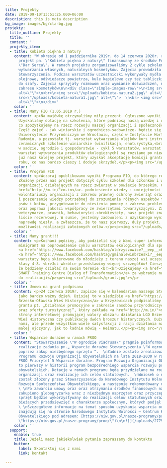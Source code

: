```yaml
---
title: Projekty
date: 2019-09-10T13:51:25.000+06:00
description: this is meta description
bg_image: images/bg/cta-bg.jpg
projekty:
  title_outline: Projekty
  title: ''
  content: ''
  projekty_item:
  - title: Kobieta piękna z natury
    content: "W okresie od 1 października 2019r. do 14 czerwca 2020r. realizowaliśmy
      projekt pn. \"Kobieta piękna z natury\" finansowany ze środków Fundacji Orlen
      \"Dar Serca\". W ramach projektu zorganizowaliśmy 2 cykle szkoleń z zakresu
      wytwarzania własnych, naturalnych kosmetyków. Zajęcia prowadziła Celina z naszego
      Stowarzyszenia. Podczas warsztatów uczestniczki wykonywały mydła glicerynowe,
      olejnowe, odświeżacze powietrza, kule kąpielowe czy też tabliczki zapachowe
      do szafy. Zajęcia sprzyjały rozmowom oraz wymianie doświadczeń, nie tylko z
      zakresu kosmetyków\n\n<div class=\"simple-images-row\">\n<img src=\"/uploads/kobieta-natura.jpg\"
      alt=\"\">\n<br>\n<img src=\"/uploads/kobieta-natura2.jpg\" alt=\"\">\n<br>\n<img
      src=\"/uploads/kobieta-natura1.jpg\" alt=\"\">  \n<br> <img src=\"/uploads/kobieta-natura3.jpg\"
      alt=\"\">\n</div>"
    color: ''
  - title: Mamy FIO (1.05.2019 r.)
    content: <p>Na majówkę otrzymaliśmy miły prezent. Ogłoszono wyniki konkursu FIO.
      Uzyskaliśmy dotację na szkolenia, które podniosą naszą wiedzę i umiejętności,
      co spożytkujemy na rzecz rozwoju naszej organizacji i społeczności lokalnej.
      Część zajęć - jak winiarskie i ogrodniczo-sadownicze- będzie się odbywać na
      Uniwersytecie Przyrodniczym we Wrocławiu, część w Instytucie Hortiterapii w
      Radomiu, a pozostałe tj. warsztat wytwarzania olejków kurs instruktora warsztatów
      ceramicznych szkolenie winiarskie (winifikacja, enoturystyka,<br>warsztaty ekologia
      w sadzie, ogrodzie i gospodarstwie - cykl 5 warsztatów, warsztat mydlarski,
      warsztat wytwarzania produktów ekologicznych) są rozsiane po niewielkich miejscowościach.<br>To
      już nasz kolejny projekt, który uzyskał akceptację komisji grantowych w ostatnim
      roku, co nas bardzo cieszy i dodaje skrzydeł.</p><p><img src="/uploads/fio.jpg"></p>
    color: ''
  - title: Program FIO
    content: <p>Wczoraj opublikowano wyniki Programu FIO, do którego również aplikowaliśmy.
      Złożony przez nas projekt dotyczył cyklu szkoleń dla członków i wolontariuszy
      organizacji działających na rzecz zwierząt w powiecie brzeskim. Celem było <a
      href="http://m.in/">m.in</a>. podniesienie wiedzy i umiejętności członków i
      wolontariuszy organizacji z zakresu prawnej ochrony zwierząt oraz zgłębienie
      i poszerzenie wiedzy potrzebnej do zrozumienia różnych aspektów funkcjonowania
      psów i kotów, przygotowanie do niesienia pomocy z zakresu problematyki behawioralnej
      oraz poprawa jakości współpracy ze zwierzętami towarzyszącymi. Zajęcia prowadziliby
      weterynarze, prawnik, behawioryści.<br>Niestety, nasz projekt znalazł się na
      liście rezerwowej. W sumie, jesteśmy zadowoleni z uzyskanego wyniku, który jest
      naprawdę niezły, a zwłaszcza, że to nasz pierwszy, duży projekt. Szukamy dalszych
      możliwości realizacji założonych celów.</p><p><img src="/uploads/fio2.jpg"></p>
    color: ''
  - title: Mamy grant!!!
    content: <p>Kochani pędzimy, aby podzielić się z Wami super informacją! Dostaliśmy
      minigrant na poprowadzenie cyklu warsztatów ekologicznych dla społeczności lokalnej
      <a href="https://www.facebook.com/hashtag/oldrzyszowice?__eep__=6&amp;__cft__[0]=AZUNpoBKzoNOCv5lO74rrWvv_gcgqfdnGFK0-0a5eQ4edgP44HwCIdzfbWIKH77-BbkHrHUIa62RXOC0O_MYpgqbJM3Y6wXkTkBbGKnxTvJX20AckG-PltJuAE5uBIE08LAOsBTa8VJnOmeiZq21UAuKF-hb01gs2JGXYpWMQt4GfbWHGwv1Gb5iZOyk70q8EQ8&amp;__tn__=*NK*F">#oldrzyszowice</a>
      <a href="https://www.facebook.com/hashtag/gminalewinbrzeski?__eep__=6&amp;__cft__[0]=AZUNpoBKzoNOCv5lO74rrWvv_gcgqfdnGFK0-0a5eQ4edgP44HwCIdzfbWIKH77-BbkHrHUIa62RXOC0O_MYpgqbJM3Y6wXkTkBbGKnxTvJX20AckG-PltJuAE5uBIE08LAOsBTa8VJnOmeiZq21UAuKF-hb01gs2JGXYpWMQt4GfbWHGwv1Gb5iZOyk70q8EQ8&amp;__tn__=*NK*F">#gminalewinbrzeski</a>.<br>Nasze
      warsztaty będą skierowane do młodzieży z terenu naszej wsi uczęszczającej do
      klasy 4-8. <br>Już wkrótce przedstawimy więcej szczegółów! Cieszymy się bardzo,
      że będziemy działać na swoim terenie <br><br>Dziękujemy <a href="https://www.facebook.com/edusmartDT/?__cft__[0]=AZUNpoBKzoNOCv5lO74rrWvv_gcgqfdnGFK0-0a5eQ4edgP44HwCIdzfbWIKH77-BbkHrHUIa62RXOC0O_MYpgqbJM3Y6wXkTkBbGKnxTvJX20AckG-PltJuAE5uBIE08LAOsBTa8VJnOmeiZq21UAuKF-hb01gs2JGXYpWMQt4GfbWHGwv1Gb5iZOyk70q8EQ8&amp;__tn__=kK*F">EDU
      SMART Training Centre Dialog of Transformation</a> za wybranie naszego projektu
      do realizacji</p><p><img src="/uploads/grant.jpg"></p>
    color: ''
  - title: Umowa na grant podpisana
    content: <p>24 czerwca 2019r. zapisze się w kalendarium naszego Stowarzyszenia
      jako bardzo ważny dzień. Dzisiaj to w siedzibie <a href="https://www.facebook.com/Stowarzyszenie-Brzesko-O%C5%82awska-Wie%C5%9B-Historyczna-546866292057262/?__cft__[0]=AZV2U9TIy2zFPJV5W3md0ycRbCnCqcojZurmnuWWoaPS_u4M-qfwFTxfD57SAHjJ1IGFIpIU3lmBH7_f3pFzbOd8Tn7D7raPEcqsJ0cPWE38A0ySPuYx2KhxiB9i_nkknhCCPcX8eP8CffsSV5qCAp9O6YAxDAjG7CrcggmhtEoRty13FQXKuuEd1aCXXxFRCw4&amp;__tn__=kK-R">Stowarzyszenie
      Brzesko-Oławska Wieś Historyczna</a> w Krzyżowicach podpisaliśmy umowę na realizację
      grantu pt. „Działanie promocyjne w zakresie zasobów przyrodniczych i kulturowych
      oraz oferty turystycznej”, który zakłada <a href="http://m.in/">m.in</a> powstanie
      strony internetowej promującej walory obszaru działania LGD Brzesko-Oławska
      Wieś Historyczna czy publikację dwóch broszur historycznych. Dużo pracy przed
      nami, ale przede wszystkim wiele satysfakcji z racji działania na rzecz naszej
      małej ojczyzny, jak to ładnie mówią - Heimatu.</p><p><img src="/uploads/grant2.jpg"></p>
    color: ''
  - title: Wsparcie doraźne w ramach PROO
    content: "Stowarzyszenie \"W ogrodzie Viadrusa\" pragnie poinformować, iż zakończyła
      realizację zadania pn.„ Wsparcie doraźne Stowarzyszenia \"W ogrodzie Viadrusa\"
      poprzez zakup niezbędnego sprzętu ”.  \nZadnie zostało zrealizowane w ramach
      Programu Rozwoju Organizacji Obywatelskich na lata 2018-2030 w ramach konkursu
      PROO Priorytet 5 Wsparcie doraźne. Program Rozwoju Organizacji Obywatelskich
      to pierwszy w historii program bezpośredniego wsparcia rozwoju polskich organizacji
      obywatelskich. Dotacje w ramach programu będą przydzielane na rozwój instytucjonalny
      organizacji oraz realizację ich celów statutowych.  \nWniosek o numerze 46563
      został złożony przez Stowarzyszenie do Narodowego Instytutu Wolności – Centrum
      Rozwoju Społeczeństwa Obywatelskiego, a następnie rekomendowany do dofinansowania.
      \ \nPo zawarciu umowy oraz oraz otrzymaniu środków finansowych na konto Stowarzyszenia,
      zakupiono glebogryzarkę wraz z niezbędnym osprzętem oraz przyczepką. Powyższy
      sprzęt będzie wykorzystywany do realizacji celów statutowych oraz pomoże w realizacji
      bieżących przedsięwzięć o charakterze społecznym, których podjął się beneficjent.
      \ \nSzczegółowe informacje na temat sposobu uzyskania wsparcia oraz priorytetów
      znajdują się na stronie Narodowego Instytutu Wolności – Centrum Rozwoju Społeczeństwa
      Obywatelskiego pod adresem: [https://niw.gov.pl/nasze-programy/proo/](https://niw.gov.pl/nasze-programy/proo/
      \"https://niw.gov.pl/nasze-programy/proo/\")\n\n![](/uploads/277521463_5825896344093835_9056597065797562333_n.jpg)"
    color: ''
  support:
    enable: true
    title: Jeżeli masz jakiekolwiek pytania zapraszamy do kontaktu
    button:
      label: Skontaktuj się z nami
      link: kontakt

---
```

